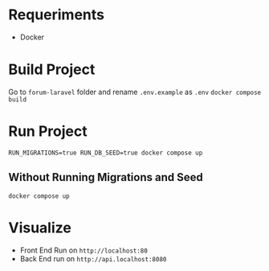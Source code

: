 # Requeriments
- Docker
  
# Build Project
Go to `forum-laravel` folder and rename `.env.example` as `.env`
`docker compose build`

# Run Project
`RUN_MIGRATIONS=true RUN_DB_SEED=true docker compose up`

## Without Running Migrations and Seed 
`docker compose up`

# Visualize
- Front End Run on `http://localhost:80`
- Back End run on `http://api.localhost:8080`
